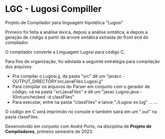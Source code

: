 # LGC - Lugosi Compiller

Projeto de Compilador para linguagem hipotética "Lugosi"

Primeiro foi feita a análise léxica, depois a análise sintática, e depois a geração de código a partir da árvore sintática extraída do front end do compilador. 

O compilador converte a Linguagem Lugosi para código C.

Para fins de organização, foi adotada a seguinte estratégia para compilação dos arquivos:
- Pra compilar o Lugosi.jj, da pasta "src" dê um "javacc -OUTPUT_DIRECTORY:srcJavaFiles Lugosi.jj"
- Para compilar os arquivos do Parser em conjunto com o gerador de código, vá na pasta "srcJavaFiles" e dê um "javac Lugosi.java -Xlint:unchecked -d classFiles"
- Para executar, entre na pasta "classFiles" e lance "./Lugosi ex.lug" ... ... 

O código em C será imprimido no console e também sairá em um ".out" na pasta classFiles. 

Desenvolvido em conjunto com André Porto, na disciplina de <strong> Projeto de Compiladores</strong>, primeiro semestre de 2023. 
